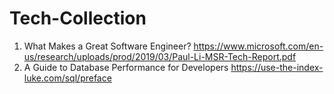 # Tech-Collection

1. What Makes a Great Software Engineer? https://www.microsoft.com/en-us/research/uploads/prod/2019/03/Paul-Li-MSR-Tech-Report.pdf
2. A Guide to Database Performance for Developers https://use-the-index-luke.com/sql/preface
